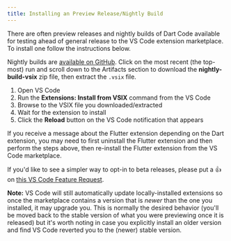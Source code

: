 ```yaml
---
title: Installing an Preview Release/Nightly Build
---
```


There are often preview releases and nightly builds of Dart Code available for testing ahead of general release to the VS Code extension marketplace. To install one follow the instructions below.

Nightly builds are [available on GitHub](https://github.com/Dart-Code/Dart-Code/actions/workflows/nightly-build.yml). Click on the most recent (the top-most) run and scroll down to the Artifacts section to download the **nightly-build-vsix** zip file, then extract the `.vsix` file.

1. Open VS Code
1. Run the **Extensions: Install from VSIX** command from the VS Code
1. Browse to the VSIX file you downloaded/extracted
1. Wait for the extension to install
1. Click the **Reload** button on the VS Code notification that appears

If you receive a message about the Flutter extension depending on the Dart extension, you may need to first uninstall the Flutter extension and then perform the steps above, then re-install the Flutter extension from the VS Code marketplace.

If you'd like to see a simpler way to opt-in to beta releases, please put a 👍 on [this VS Code Feature Request](https://github.com/Microsoft/vscode/issues/15756).

**Note:** VS Code will still automatically update locally-installed extensions so once the marketplace contains a version that is *newer* than the one you installed, it may upgrade you. This is normally the desired behavior (you'll be moved back to the stable version of what you were previewing once it is released) but it's worth noting in case you explicitly install an older version and find VS Code reverted you to the (newer) stable version.
